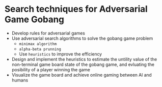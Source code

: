 # Search techniques for Adversarial Game Gobang

- Develop rules for adversarial games
- Use adversarial search algorithms to solve the gobang game problem
  - `minimax algorithm`
  - `alpha-beta prunning`
  - Use `heuristics` to improve the efficiency
- Design and implement the heuristics to estimate the untility value of the non-terminal game board state of the gobang game, and evluating the posibility of a player winning the game
- Visualize the game board and achieve online gaming between AI and humans
